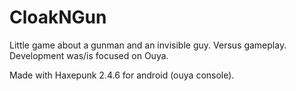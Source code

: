 CloakNGun
=========

Little game about a gunman and an invisible guy. Versus gameplay. Development was/is focused on Ouya.

Made with Haxepunk 2.4.6 for android (ouya console).
